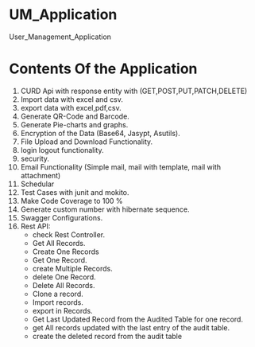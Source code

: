 # UM_Application
User_Management_Application


Contents Of the Application 
============================
1. CURD Api with response entity with (GET,POST,PUT,PATCH,DELETE)
2. Import data with excel and csv.
3. export data with excel,pdf,csv.
4. Generate QR-Code and Barcode.
5. Generate Pie-charts and graphs.
6. Encryption of the Data (Base64, Jasypt, Asutils).
7. File Upload and Download Functionality.
8. login logout functionality.
9. security.
10. Email Functionality (Simple mail, mail with template, mail with attachment)
11. Schedular 
12. Test Cases with junit and mokito.
13. Make Code Coverage to 100 %
14. Generate custom number with hibernate sequence.
15. Swagger Configurations.
16. Rest API:
	- check Rest Controller.
	- Get All Records.
	- Create One Records
	- Get One Record.
	- create Multiple Records.
	- delete One Record.
	- Delete All Records.
	- Clone a record.
	- Import records.
	- export in Records.
	- Get Last Updated Record from the Audited Table for one record.
	- get All records updated with the last entry of the audit table.
	- create the deleted record from the audit table

